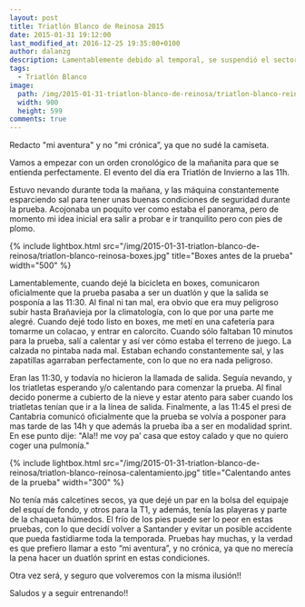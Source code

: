 ```yaml
---
layout: post
title: Triatlón Blanco de Reinosa 2015
date: 2015-01-31 19:12:00
last_modified_at: 2016-12-25 19:35:00+0100
author: dalanzg
description: Lamentablemente debido al temporal, se suspendió el sector de esquí de fondo. La prueba fue aplazada a la tarde y convertida en modalidad duatlón, por lo que me animó a no acabar participando.
tags:
  - Triatlón Blanco
image:
  path: /img/2015-01-31-triatlon-blanco-de-reinosa/triatlon-blanco-reinosa-boxes.jpg
  width: 900
  height: 599
comments: true
---
```


Redacto "mi aventura" y no "mi crónica”, ya que no sudé la camiseta.

Vamos a empezar con un orden cronológico de la mañanita para que se entienda perfectamente. El evento del día era Triatlón de Invierno a las 11h.

Estuvo nevando durante toda la mañana, y las máquina constantemente esparciendo sal para tener unas buenas condiciones de seguridad durante la prueba. Acojonaba un poquito ver como estaba el panorama, pero de momento mi idea inicial era salir a probar e ir tranquilito pero con pies de plomo.

{% include lightbox.html src="/img/2015-01-31-triatlon-blanco-de-reinosa/triatlon-blanco-reinosa-boxes.jpg" title="Boxes antes de la prueba" width="500" %}

Lamentablemente, cuando dejé la bicicleta en boxes, comunicaron oficialmente que la prueba pasaba a ser un duatlón y que la salida se posponía a las 11:30. Al final ni tan mal, era obvio que era muy peligroso subir hasta Brañavieja por la climatología, con lo que por una parte me alegré. Cuando dejé todo listo en boxes, me metí en una cafetería para tomarme un colacao, y entrar en calorcito. Cuando sólo faltaban 10 minutos para la prueba, salí a calentar y así ver cómo estaba el terreno de juego. La calzada no pintaba nada mal. Estaban echando constantemente sal, y las zapatillas agarraban perfectamente, con lo que no era nada peligroso.

Eran las 11:30, y todavía no hicieron la llamada de salida. Seguía nevando, y los triatletas esperando y/o calentando para comenzar la prueba. Al final decido ponerme a cubierto de la nieve y estar atento para saber cuando los triatletas tenían que ir a la línea de salida. Finalmente, a las 11:45 el presi de Cantabria comunicó oficialmente que la prueba se volvía a posponer para mas tarde de las 14h y que además la prueba iba a ser en modalidad sprint. En ese punto dije: "Ala!! me voy pa’ casa que estoy calado y que no quiero coger una pulmonía."

{% include lightbox.html src="/img/2015-01-31-triatlon-blanco-de-reinosa/triatlon-blanco-reinosa-calentamiento.jpg" title="Calentando antes de la prueba" width="300" %}

No tenía más calcetines secos, ya que dejé un par en la bolsa del equipaje del esquí de fondo, y otros para la T1, y además, tenía las playeras y parte de la chaqueta húmedos. El frío de los pies puede ser lo peor en estas pruebas, con lo que decidí volver a Santander y evitar un posible accidente que pueda fastidiarme toda la temporada. Pruebas hay muchas, y la verdad es que prefiero llamar a esto “mi aventura”, y no crónica, ya que no merecía la pena hacer un duatlón sprint en estas condiciones.

Otra vez será, y seguro que volveremos con la misma ilusión!!

Saludos y a seguir entrenando!!
